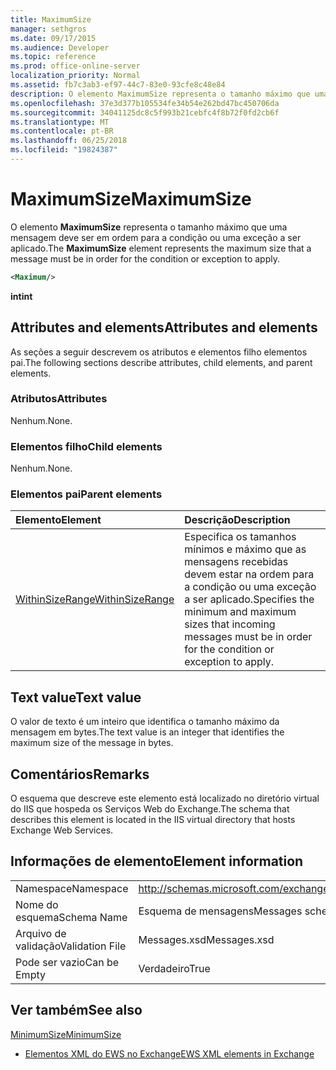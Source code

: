 ```yaml
---
title: MaximumSize
manager: sethgros
ms.date: 09/17/2015
ms.audience: Developer
ms.topic: reference
ms.prod: office-online-server
localization_priority: Normal
ms.assetid: fb7c3ab3-ef97-44c7-83e0-93cfe8c48e84
description: O elemento MaximumSize representa o tamanho máximo que uma mensagem deve ser em ordem para a condição ou uma exceção a ser aplicado.
ms.openlocfilehash: 37e3d377b105534fe34b54e262bd47bc450706da
ms.sourcegitcommit: 34041125dc8c5f993b21cebfc4f8b72f0fd2cb6f
ms.translationtype: MT
ms.contentlocale: pt-BR
ms.lasthandoff: 06/25/2018
ms.locfileid: "19824387"
---
```

# <a name="maximumsize"></a><span data-ttu-id="af13f-103">MaximumSize</span><span class="sxs-lookup"><span data-stu-id="af13f-103">MaximumSize</span></span>

<span data-ttu-id="af13f-104">O elemento **MaximumSize** representa o tamanho máximo que uma mensagem deve ser em ordem para a condição ou uma exceção a ser aplicado.</span><span class="sxs-lookup"><span data-stu-id="af13f-104">The **MaximumSize** element represents the maximum size that a message must be in order for the condition or exception to apply.</span></span> 
  
```XML
<Maximum/>
```

 <span data-ttu-id="af13f-105">**int**</span><span class="sxs-lookup"><span data-stu-id="af13f-105">**int**</span></span>
## <a name="attributes-and-elements"></a><span data-ttu-id="af13f-106">Attributes and elements</span><span class="sxs-lookup"><span data-stu-id="af13f-106">Attributes and elements</span></span>

<span data-ttu-id="af13f-107">As seções a seguir descrevem os atributos e elementos filho elementos pai.</span><span class="sxs-lookup"><span data-stu-id="af13f-107">The following sections describe attributes, child elements, and parent elements.</span></span>
  
### <a name="attributes"></a><span data-ttu-id="af13f-108">Atributos</span><span class="sxs-lookup"><span data-stu-id="af13f-108">Attributes</span></span>

<span data-ttu-id="af13f-109">Nenhum.</span><span class="sxs-lookup"><span data-stu-id="af13f-109">None.</span></span>
  
### <a name="child-elements"></a><span data-ttu-id="af13f-110">Elementos filho</span><span class="sxs-lookup"><span data-stu-id="af13f-110">Child elements</span></span>

<span data-ttu-id="af13f-111">Nenhum.</span><span class="sxs-lookup"><span data-stu-id="af13f-111">None.</span></span>
  
### <a name="parent-elements"></a><span data-ttu-id="af13f-112">Elementos pai</span><span class="sxs-lookup"><span data-stu-id="af13f-112">Parent elements</span></span>

|<span data-ttu-id="af13f-113">**Elemento**</span><span class="sxs-lookup"><span data-stu-id="af13f-113">**Element**</span></span>|<span data-ttu-id="af13f-114">**Descrição**</span><span class="sxs-lookup"><span data-stu-id="af13f-114">**Description**</span></span>|
|:-----|:-----|
|[<span data-ttu-id="af13f-115">WithinSizeRange</span><span class="sxs-lookup"><span data-stu-id="af13f-115">WithinSizeRange</span></span>](withinsizerange.md) <br/> |<span data-ttu-id="af13f-116">Especifica os tamanhos mínimos e máximo que as mensagens recebidas devem estar na ordem para a condição ou uma exceção a ser aplicado.</span><span class="sxs-lookup"><span data-stu-id="af13f-116">Specifies the minimum and maximum sizes that incoming messages must be in order for the condition or exception to apply.</span></span>  <br/> |
   
## <a name="text-value"></a><span data-ttu-id="af13f-117">Text value</span><span class="sxs-lookup"><span data-stu-id="af13f-117">Text value</span></span>

<span data-ttu-id="af13f-118">O valor de texto é um inteiro que identifica o tamanho máximo da mensagem em bytes.</span><span class="sxs-lookup"><span data-stu-id="af13f-118">The text value is an integer that identifies the maximum size of the message in bytes.</span></span>
  
## <a name="remarks"></a><span data-ttu-id="af13f-119">Comentários</span><span class="sxs-lookup"><span data-stu-id="af13f-119">Remarks</span></span>

<span data-ttu-id="af13f-120">O esquema que descreve este elemento está localizado no diretório virtual do IIS que hospeda os Serviços Web do Exchange.</span><span class="sxs-lookup"><span data-stu-id="af13f-120">The schema that describes this element is located in the IIS virtual directory that hosts Exchange Web Services.</span></span>
  
## <a name="element-information"></a><span data-ttu-id="af13f-121">Informações de elemento</span><span class="sxs-lookup"><span data-stu-id="af13f-121">Element information</span></span>

|||
|:-----|:-----|
|<span data-ttu-id="af13f-122">Namespace</span><span class="sxs-lookup"><span data-stu-id="af13f-122">Namespace</span></span>  <br/> |http://schemas.microsoft.com/exchange/services/2006/messages  <br/> |
|<span data-ttu-id="af13f-123">Nome do esquema</span><span class="sxs-lookup"><span data-stu-id="af13f-123">Schema Name</span></span>  <br/> |<span data-ttu-id="af13f-124">Esquema de mensagens</span><span class="sxs-lookup"><span data-stu-id="af13f-124">Messages schema</span></span>  <br/> |
|<span data-ttu-id="af13f-125">Arquivo de validação</span><span class="sxs-lookup"><span data-stu-id="af13f-125">Validation File</span></span>  <br/> |<span data-ttu-id="af13f-126">Messages.xsd</span><span class="sxs-lookup"><span data-stu-id="af13f-126">Messages.xsd</span></span>  <br/> |
|<span data-ttu-id="af13f-127">Pode ser vazio</span><span class="sxs-lookup"><span data-stu-id="af13f-127">Can be Empty</span></span>  <br/> |<span data-ttu-id="af13f-128">Verdadeiro</span><span class="sxs-lookup"><span data-stu-id="af13f-128">True</span></span>  <br/> |
   
## <a name="see-also"></a><span data-ttu-id="af13f-129">Ver também</span><span class="sxs-lookup"><span data-stu-id="af13f-129">See also</span></span>



[<span data-ttu-id="af13f-130">MinimumSize</span><span class="sxs-lookup"><span data-stu-id="af13f-130">MinimumSize</span></span>](minimumsize.md)


- [<span data-ttu-id="af13f-131">Elementos XML do EWS no Exchange</span><span class="sxs-lookup"><span data-stu-id="af13f-131">EWS XML elements in Exchange</span></span>](ews-xml-elements-in-exchange.md)

